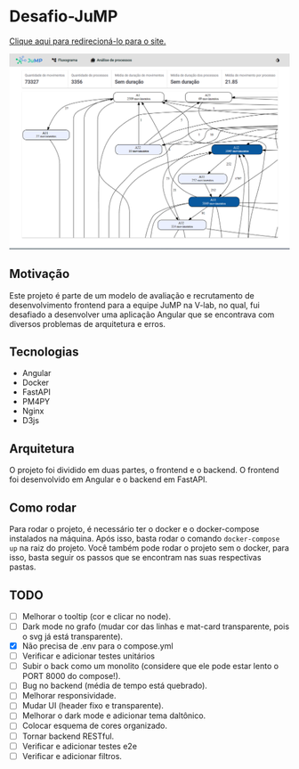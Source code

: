 # Desafio-JuMP
[Clique aqui para redirecioná-lo para o site.](https://jdsc2-jump-frontend.netlify.app/)

![Tela inicial](./.github/home.png)

## Motivação
Este projeto é parte de um modelo de avaliação e recrutamento de desenvolvimento frontend para a equipe JuMP na V-lab, no qual, fui desafiado a desenvolver uma aplicação Angular que se encontrava com diversos problemas de arquitetura e erros.

## Tecnologias
- Angular
- Docker
- FastAPI
- PM4PY
- Nginx
- D3js

## Arquitetura
O projeto foi dividido em duas partes, o frontend e o backend. O frontend foi desenvolvido em Angular e o backend em FastAPI.

## Como rodar

Para rodar o projeto, é necessário ter o docker e o docker-compose instalados na máquina. Após isso, basta rodar o comando `docker-compose up` na raiz do projeto.
Você também pode rodar o projeto sem o docker, para isso, basta seguir os passos que se encontram nas suas respectivas pastas.

## TODO

- [ ] Melhorar o tooltip (cor e clicar no node).
- [ ] Dark mode no grafo (mudar cor das linhas e mat-card transparente, pois o svg já está transparente).
- [x] Não precisa de .env para o compose.yml
- [ ] Verificar e adicionar testes unitários
- [ ] Subir o back como um monolito (considere que ele pode estar lento o PORT 8000 do compose!).
- [ ] Bug no backend (média de tempo está quebrado).
- [ ] Melhorar responsividade.
- [ ] Mudar UI (header fixo e transparente).
- [ ] Melhorar o dark mode e adicionar tema daltônico.
- [ ] Colocar esquema de cores organizado.
- [ ] Tornar backend RESTful.
- [ ] Verificar e adicionar testes e2e
- [ ] Verificar e adicionar filtros.
